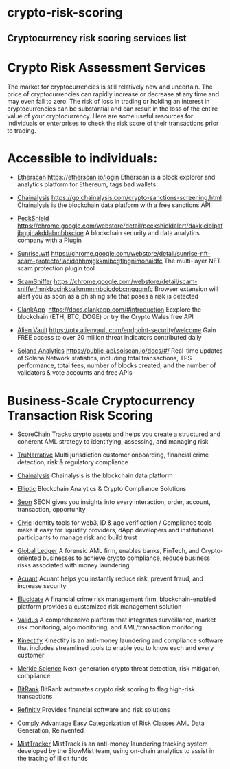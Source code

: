 # crypto-risk-scoring

## Cryptocurrency risk scoring services list

# Crypto Risk Assessment Services

The market for cryptocurrencies is still relatively new and uncertain. The price of cryptocurrencies can rapidly increase or decrease at any time and may even fall to zero. The risk of loss in trading or holding an interest in cryptocurrencies can be substantial and can result in the loss of the entire value of your cryptocurrency. Here are some useful resources for individuals or enterprises to check the risk score of their transactions prior to trading.

# Accessible to individuals: 

-   [Etherscan](https://etherscan.io/)
https://etherscan.io/login
Etherscan is a block explorer and analytics platform for Ethereum, tags bad wallets


-   [Chainalysis](https://go.chainalysis.com/crypto-sanctions-screening.html)
https://go.chainalysis.com/crypto-sanctions-screening.html
Chainalysis is the blockchain data platform with a free sanctions API


-   [PeckShield](https://peckshield.com/)
https://chrome.google.com/webstore/detail/peckshieldalert/dakkielolpafjbgnjnakddabmbbkcioe
A blockchain security and data analytics company with a Plugin


-   [Sunrise.wtf](https://www.sunrise.wtf/)
https://chrome.google.com/webstore/detail/sunrise-nft-scam-protecto/laciddhhmjgkkmlbcgflngnimonaidfc
The multi-layer NFT scam protection plugin tool


-   [ScamSniffer](https://scamsniffer.io/)
https://chrome.google.com/webstore/detail/scam-sniffer/mnkbccinkbalkmmnmbcicdobcmgggmfc
Browser extension will alert you as soon as a phishing site that poses a risk is detected


-   [ClankApp](https://clankapp.com/) 
<https://docs.clankapp.com/#introduction>
Ecxplore the blockchain (ETH, BTC, DOGE) or try the Crypto Wales free API


-   [Alien Vault](https://otx.alienvault.com/)
<https://otx.alienvault.com/endpoint-security/welcome>
Gain FREE access to over 20 million threat indicators contributed daily


-   [Solana Analytics](https://analytics.solscan.io/)
<https://public-api.solscan.io/docs/#/>
Real-time updates of Solana Network statistics, including total transactions, TPS performance, total fees, number of blocks created, and the number of validators & vote accounts and free APIs


# Business-Scale Cryptocurrency Transaction Risk Scoring

-   [ScoreChain](https://www.scorechain.com/)
Tracks crypto assets and helps you create a structured and coherent AML strategy to identifying, assessing, and managing risk

-   [TruNarrative](https://trunarrative.com/)
Multi jurisdiction customer onboarding, financial crime detection, risk & regulatory compliance

-   [Chainalysis](https://www.chainalysis.com/)
Chainalysis is the blockchain data platform

-   [Elliptic](https://www.elliptic.co/)
Blockchain Analytics & Crypto Compliance Solutions

-   [Seon](https://seon.io/)
SEON gives you insights into every interaction, order, account, transaction, opportunity

-   [Civic](https://www.civic.com/)
Identity tools for web3, ID & age verification / Compliance tools make it easy for liquidity providers, dApp developers and institutional participants to manage risk and build trust

-   [Global Ledger](https://glprotocol.com/)
A forensic AML firm, enables banks, FinTech, and Crypto-oriented businesses to achieve crypto compliance, reduce business risks associated with money laundering

-   [Acuant](https://www.acuant.com/)
Acuant helps you instantly reduce risk, prevent fraud, and increase security

-   [Elucidate](https://www.elucidate.co/)
A financial crime risk management firm, blockchain-enabled platform provides a customized risk management solution

-   [Validus](https://www.validusrm.com/)
A comprehensive platform that integrates surveillance, market risk monitoring, algo monitoring, and AML/transaction monitoring

-   [Kinectify](https://www.kinectify.com/)
Kinectify is an anti-money laundering and compliance software that includes streamlined tools to enable you to know each and every customer

-   [Merkle Science](https://www.merklescience.com/)
Next-generation crypto threat detection, risk mitigation, compliance

-   [BitRank](https://bitrankverified.com/)
BitRank automates crypto risk scoring to flag high-risk transactions

-   [Refinitiv](https://www.refinitiv.com/en)
Provides financial software and risk solutions

-   [Comply Advantage](https://complyadvantage.com/?_gl=1*70dwcu*_up*MQ..&gclid=Cj0KCQjw1vSZBhDuARIsAKZlijRDLjl_r5vQjKzgOCbrnHmJG9nR5M0OqUyxDmlrHTCa8eI5DdRBaK0aAuj7EALw_wcB)
Easy Categorization of Risk Classes AML Data Generation, Reinvented

-   [MistTracker](https://misttrack.io/index.html)
MistTrack is an anti-money laundering tracking system developed by the SlowMist team, using on-chain analytics to assist in the tracing of illicit funds
